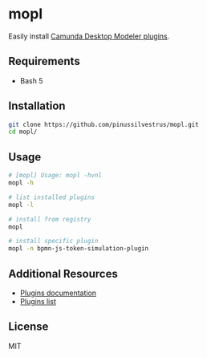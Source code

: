 # mopl

Easily install [Camunda Desktop Modeler plugins](https://github.com/camunda/camunda-modeler-plugins).

## Requirements

* Bash 5

## Installation

```sh
git clone https://github.com/pinussilvestrus/mopl.git
cd mopl/
```

## Usage

```sh
# [mopl] Usage: mopl -hvnl
mopl -h

# list installed plugins
mopl -l

# install from registry
mopl

# install specific plugin
mopl -n bpmn-js-token-simulation-plugin 
```

## Additional Resources

* [Plugins documentation](https://docs.camunda.io/docs/components/modeler/desktop-modeler/plugins/)
* [Plugins list](https://github.com/camunda/camunda-modeler-plugins)

## License

MIT
